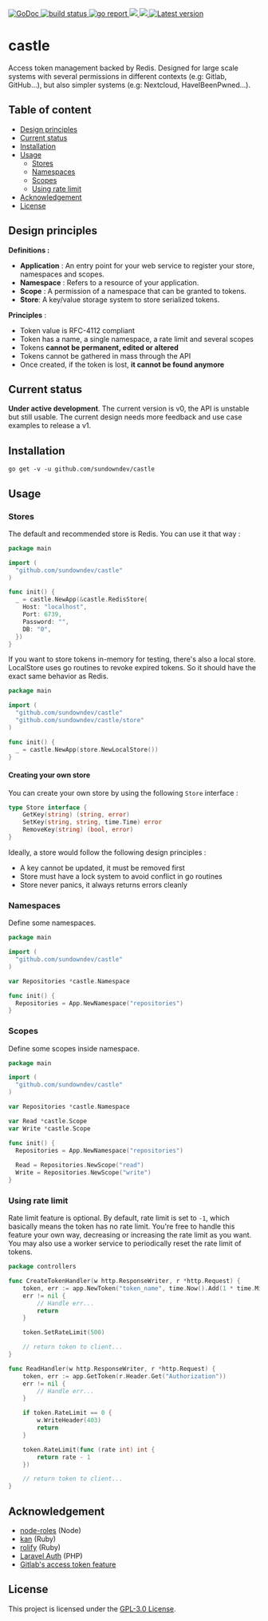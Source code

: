 <div align="left">
  <a href="https://godoc.org/github.com/sundowndev/castle">
    <img src="https://godoc.org/github.com/sundowndev/castle?status.svg" alt="GoDoc">
  </a>
  <a href="https://github.com/sundowndev/castle/actions">
    <img src="https://img.shields.io/endpoint.svg?url=https://actions-badge.atrox.dev/sundowndev/castle/badge?ref=master" alt="build status" />
  </a>
  <a href="https://goreportcard.com/report/github.com/sundowndev/castle">
    <img src="https://goreportcard.com/badge/github.com/sundowndev/castle" alt="go report" />
  </a>
  <a href="https://codeclimate.com/github/sundowndev/castle/maintainability">
    <img src="https://api.codeclimate.com/v1/badges/e827d7cc994c6519d319/maintainability" />
  </a>
  <a href="https://codecov.io/gh/sundowndev/castle">
    <img src="https://codecov.io/gh/sundowndev/castle/branch/master/graph/badge.svg" />
  </a>
  <a href="https://github.com/sundowndev/castle/releases">
    <img src="https://img.shields.io/github/release/SundownDEV/castle.svg" alt="Latest version" />
  </a>
</div>

# castle

Access token management backed by Redis. Designed for large scale systems with several permissions in different contexts (e.g: Gitlab, GitHub...), but also simpler systems (e.g: Nextcloud, HaveIBeenPwned...).

## Table of content

- [Design principles](#design-principles)
- [Current status](#current-status)
- [Installation](#installation)
- [Usage](#usage)
    - [Stores](#stores)
    - [Namespaces](#namespaces)
    - [Scopes](#scopes)
    - [Using rate limit](#using-rate-limit)
- [Acknowledgement](#acknowledgement)
- [License](#license)

## Design principles

**Definitions :**

- **Application** : An entry point for your web service to register your store, namespaces and scopes.
- **Namespace** : Refers to a resource of your application.
- **Scope** : A permission of a namespace that can be granted to tokens.
- **Store**: A key/value storage system to store serialized tokens.

**Principles** :

- Token value is RFC-4112 compliant
- Token has a name, a single namespace, a rate limit and several scopes
- Tokens **cannot be permanent, edited or altered**
- Tokens cannot be gathered in mass through the API
- Once created, if the token is lost, **it cannot be found anymore**

## Current status

**Under active development**. The current version is v0, the API is unstable but still usable. The current design needs more feedback and use case examples to release a v1.

## Installation

```shell
go get -v -u github.com/sundowndev/castle
```

## Usage

### Stores

The default and recommended store is Redis. You can use it that way :

```go
package main

import (
  "github.com/sundowndev/castle"
)

func init() {
  _ = castle.NewApp(&castle.RedisStore{
    Host: "localhost",
    Port: 6739,
    Password: "",
    DB: "0",
  })
}
```

If you want to store tokens in-memory for testing, there's also a local store. LocalStore uses go routines to revoke expired tokens. So it should have the exact same behavior as Redis.

```go
package main

import (
  "github.com/sundowndev/castle"
  "github.com/sundowndev/castle/store"
)

func init() {
  _ = castle.NewApp(store.NewLocalStore())
}
```

#### Creating your own store

You can create your own store by using the following `Store` interface :

```go
type Store interface {
	GetKey(string) (string, error)
	SetKey(string, string, time.Time) error
	RemoveKey(string) (bool, error)
}
```

Ideally, a store would follow the following design principles :

- A key cannot be updated, it must be removed first
- Store must have a lock system to avoid conflict in go routines
- Store never panics, it always returns errors cleanly

### Namespaces

Define some namespaces.

```go
package main

import (
  "github.com/sundowndev/castle"
)

var Repositories *castle.Namespace

func init() {
  Repositories = App.NewNamespace("repositories")
}
```

### Scopes

Define some scopes inside namespace.

```go
package main

import (
  "github.com/sundowndev/castle"
)

var Repositories *castle.Namespace

var Read *castle.Scope
var Write *castle.Scope

func init() {
  Repositories = App.NewNamespace("repositories")
  
  Read = Repositories.NewScope("read")
  Write = Repositories.NewScope("write")
}
```

### Using rate limit

Rate limit feature is optional. By default, rate limit is set to `-1`, which basically means the token has no rate limit. You're free to handle this feature your own way, decreasing or increasing the rate limit as you want. You may also use a worker service to periodically reset the rate limit of tokens.

```go
package controllers

func CreateTokenHandler(w http.ResponseWriter, r *http.Request) {
    token, err := app.NewToken("token_name", time.Now().Add(1 * time.Minute), read)
    err != nil {
        // Handle err...
        return
    }

    token.SetRateLimit(500)

    // return token to client...   
}

func ReadHandler(w http.ResponseWriter, r *http.Request) {
    token, err := app.GetToken(r.Header.Get("Authorization"))
    err != nil {
        // Handle err...        
    }

    if token.RateLimit == 0 {
        w.WriteHeader(403)
        return
    }

    token.RateLimit(func (rate int) int {
        return rate - 1
    })

    // return token to client...   
}
```

## Acknowledgement

- [node-roles](https://dresende.github.io/node-roles/) (Node)
- [kan](https://github.com/davydovanton/kan) (Ruby)
- [rolify](https://github.com/RolifyCommunity/rolify) (Ruby)
- [Laravel Auth](https://github.com/jeremykenedy/laravel-auth) (PHP)
- [Gitlab's access token feature](https://docs.gitlab.com/ee/user/profile/personal_access_tokens.html)

## License

This project is licensed under the [GPL-3.0 License](LICENSE).
